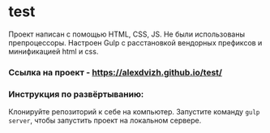 # test

Проект написан с помощью HTML, CSS, JS. Не были использованы препроцессоры.  Настроен Gulp с расстановкой вендорных префиксов и минификацией html и css.

### Ссылка на проект - https://alexdvizh.github.io/test/

### Инструкция по развёртыванию:
Клонируйте репозиторий к себе на компьютер.
Запустите команду ```gulp server```, чтобы запустить проект на локальном сервере.
